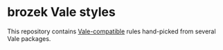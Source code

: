 # brozek Vale styles
This repository contains [Vale-compatible](https://vale.sh) rules hand-picked from several Vale packages.

